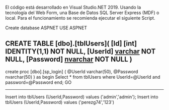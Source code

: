 El código está desarrollado en Visual Studio.NET 2019. Usando la tecnología del Web Form, una Base de Datos SQL Server Express (MDF) o 
local. Para el funcionamiento se recomienda ejecutar el siguiente Script.


Create database ASPNET
USE ASPNET

CREATE TABLE [dbo].[tblUsers](
	[Id] [int] IDENTITY(1,1) NOT NULL,
	[UserId] [varchar](50) NOT NULL,
	[Password] [nvarchar](50) NOT NULL
)
-------------------

create proc [dbo].[sp_login]
(
@UserId varchar(50), @Password nvarchar(50)
)
as
begin
Select * from tblUsers where UserId=@UserId and password=@Password
end;
GO

-----------------------------
Insert into tblUsers (UserId,Password) values ('admin','admin');
Insert into tblUsers (UserId,Password) values ('perezg74','123')
